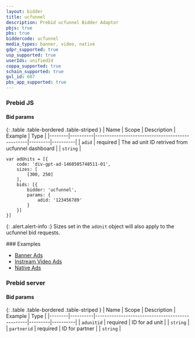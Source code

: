 ```yaml
---
layout: bidder
title: ucfunnel
description: Prebid ucfunnel Bidder Adaptor
pbjs: true
pbs: true
biddercode: ucfunnel
media_types: banner, video, native
gdpr_supported: true
usp_supported: true
userIds: unifiedId
coppa_supported: true
schain_supported: true
gvl_id: 607
pbs_app_supported: true
---
```


### Prebid JS

#### Bid params

{: .table .table-bordered .table-striped }
| Name   | Scope    | Description                                     | Example | Type     |
|--------|----------|-------------------------------------------------|---------|----------|
| `adid` | required | The ad unit ID retrived from ucfunnel dashboard |         | `string` |

```
var adUnits = [{
    code: 'div-gpt-ad-1460505748511-01',
    sizes: [
        [300, 250]
    ],
    bids: [{
        bidder: 'ucfunnel',
        params: {
            adid: '123456789'
        }
    }]
}]
```

{: .alert.alert-info :}
Sizes set in the `adUnit` object will also apply to the ucfunnel bid requests.

<a name="ucfunnel-examples" />
### Examples

  - [Banner Ads](https://cdn.aralego.net/ucfad/test/ucfunnel/compliance/pbjs_banner.html)
  - [Instream Video Ads](https://cdn.aralego.net/ucfad/test/ucfunnel/compliance/pbjs_video.html)
  - [Native Ads](https://cdn.aralego.net/ucfad/test/ucfunnel/compliance/pbjs_native.html)


### Prebid server

#### Bid params

{: .table .table-bordered .table-striped }
| Name   | Scope    | Description                                     | Example | Type     |
|--------|----------|-------------------------------------------------|---------|----------|
| `adunitid` | required | ID for ad unit |         | `string` |
| `partnerid` | required | ID for partner |         | `string` |

```